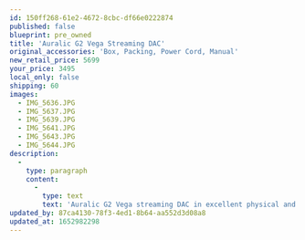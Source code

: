 ```yaml
---
id: 150ff268-61e2-4672-8cbc-df66e0222874
published: false
blueprint: pre_owned
title: 'Auralic G2 Vega Streaming DAC'
original_accessories: 'Box, Packing, Power Cord, Manual'
new_retail_price: 5699
your_price: 3495
local_only: false
shipping: 60
images:
  - IMG_5636.JPG
  - IMG_5637.JPG
  - IMG_5639.JPG
  - IMG_5641.JPG
  - IMG_5643.JPG
  - IMG_5644.JPG
description:
  -
    type: paragraph
    content:
      -
        type: text
        text: 'Auralic G2 Vega streaming DAC in excellent physical and functional condition with original box, packing and accessories. Unit sold new for $5,699.00. Just back from Auralic with a clean bill of health.'
updated_by: 87ca4130-78f3-4ed1-8b64-aa552d3d08a8
updated_at: 1652982298
---
```

